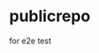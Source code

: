 # publicrepo
for e2e test





















































































































































































































































































































































































































































































































































































































































































































































































































































































































































































































































































































































































































































































































































































































































































































































































































































































































































































































































































































































































































































